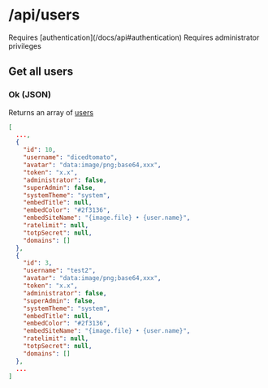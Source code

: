 # /api/users

<Alert type="info">
  Requires [authentication](/docs/api#authentication)
</Alert>

<Alert type="info">
  Requires administrator privileges
</Alert>

## <APIBadge type="GET" /> Get all users

### <APIBadge type="200" /> Ok (JSON)

Returns an array of [users](/docs/api/models/user)

```json
[
  ...,
  {
    "id": 10,
    "username": "dicedtomato",
    "avatar": "data:image/png;base64,xxx",
    "token": "x.x",
    "administrator": false,
    "superAdmin": false,
    "systemTheme": "system",
    "embedTitle": null,
    "embedColor": "#2f3136",
    "embedSiteName": "{image.file} • {user.name}",
    "ratelimit": null,
    "totpSecret": null,
    "domains": []
  },
  {
    "id": 3,
    "username": "test2",
    "avatar": "data:image/png;base64,xxx",
    "token": "x.x",
    "administrator": false,
    "superAdmin": false,
    "systemTheme": "system",
    "embedTitle": null,
    "embedColor": "#2f3136",
    "embedSiteName": "{image.file} • {user.name}",
    "ratelimit": null,
    "totpSecret": null,
    "domains": []
  },
  ...
]
```